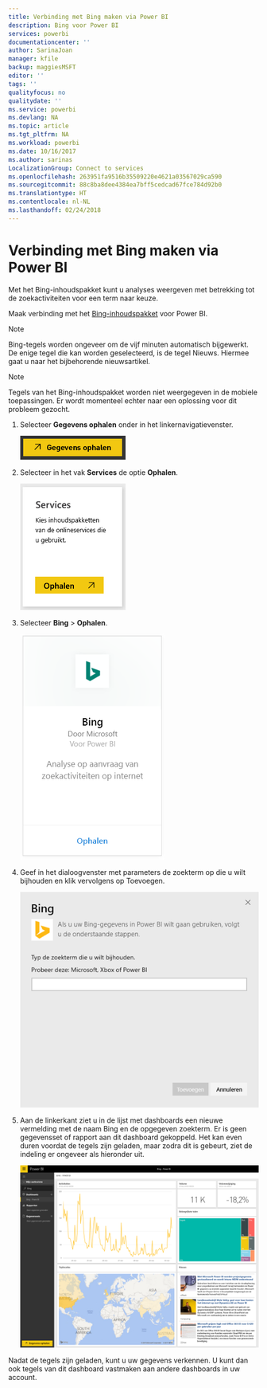 ```yaml
---
title: Verbinding met Bing maken via Power BI
description: Bing voor Power BI
services: powerbi
documentationcenter: ''
author: SarinaJoan
manager: kfile
backup: maggiesMSFT
editor: ''
tags: ''
qualityfocus: no
qualitydate: ''
ms.service: powerbi
ms.devlang: NA
ms.topic: article
ms.tgt_pltfrm: NA
ms.workload: powerbi
ms.date: 10/16/2017
ms.author: sarinas
LocalizationGroup: Connect to services
ms.openlocfilehash: 263951fa9516b35509220e4621a03567029ca590
ms.sourcegitcommit: 88c8ba8dee4384ea7bff5cedcad67fce784d92b0
ms.translationtype: HT
ms.contentlocale: nl-NL
ms.lasthandoff: 02/24/2018
---
```

# <a name="connect-to-bing-with-power-bi"></a>Verbinding met Bing maken via Power BI
Met het Bing-inhoudspakket kunt u analyses weergeven met betrekking tot de zoekactiviteiten voor een term naar keuze.

Maak verbinding met het [Bing-inhoudspakket](https://app.powerbi.com/groups/me/getdata/services/bing) voor Power BI.

>[!NOTE]
>Bing-tegels worden ongeveer om de vijf minuten automatisch bijgewerkt. De enige tegel die kan worden geselecteerd, is de tegel Nieuws. Hiermee gaat u naar het bijbehorende nieuwsartikel. 

>[!NOTE]
>Tegels van het Bing-inhoudspakket worden niet weergegeven in de mobiele toepassingen. Er wordt momenteel echter naar een oplossing voor dit probleem gezocht.

1. Selecteer **Gegevens ophalen** onder in het linkernavigatievenster.
   
    ![](media/service-connect-to-bing/getdata.png)
2. Selecteer in het vak **Services** de optie **Ophalen**.
   
    ![](media/service-connect-to-bing/services.png)
3. Selecteer **Bing** > **Ophalen**.
   
    ![](media/service-connect-to-bing/bing.png)
4. Geef in het dialoogvenster met parameters de zoekterm op die u wilt bijhouden en klik vervolgens op Toevoegen.
   
    ![](media/service-connect-to-bing/params.png)    
5. Aan de linkerkant ziet u in de lijst met dashboards een nieuwe vermelding met de naam Bing en de opgegeven zoekterm. Er is geen gegevensset of rapport aan dit dashboard gekoppeld. Het kan even duren voordat de tegels zijn geladen, maar zodra dit is gebeurt, ziet de indeling er ongeveer als hieronder uit.
   
    ![](media/service-connect-to-bing/dashboard.png)

Nadat de tegels zijn geladen, kunt u uw gegevens verkennen. U kunt dan ook tegels van dit dashboard vastmaken aan andere dashboards in uw account.

